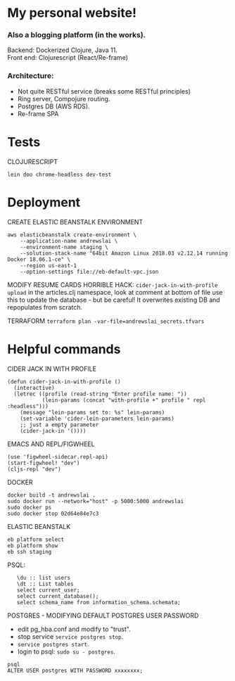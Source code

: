 # My personal website!  
### Also a blogging platform (in the works). 

  Backend: Dockerized Clojure, Java 11.  
Front end: Clojurescript (React/Re-frame)
  
  
### Architecture: 
- Not quite RESTful service (breaks some RESTful principles)
- Ring server, Compojure routing. 
- Postgres DB (AWS RDS). 
- Re-frame SPA


# Tests

CLOJURESCRIPT
```
lein doo chrome-headless dev-test
```

# Deployment

CREATE ELASTIC BEANSTALK ENVIRONMENT
```
aws elasticbeanstalk create-environment \
    --application-name andrewslai \
    --environment-name staging \
    --solution-stack-name "64bit Amazon Linux 2018.03 v2.12.14 running Docker 18.06.1-ce" \
    --region us-east-1
    --option-settings file://eb-default-vpc.json
```

MODIFY RESUME CARDS HORRIBLE HACK:
`cider-jack-in-with-profile upload`
in the articles.clj namespace, look at comment at bottom of file
use this to update the database - but be careful! It overwrites
existing DB and repopulates from scratch.

TERRAFORM
`terraform plan -var-file=andrewslai_secrets.tfvars`


# Helpful commands

CIDER JACK IN WITH PROFILE
```
(defun cider-jack-in-with-profile ()
  (interactive)
  (letrec ((profile (read-string "Enter profile name: "))
           (lein-params (concat "with-profile +" profile " repl :headless")))
    (message "lein-params set to: %s" lein-params)
    (set-variable 'cider-lein-parameters lein-params)
    ;; just a empty parameter
    (cider-jack-in '())))
```

EMACS AND REPL/FIGWHEEL
```
(use 'figwheel-sidecar.repl-api)
(start-figwheel! "dev")
(cljs-repl "dev")
```

DOCKER
```
docker build -t andrewslai .
sudo docker run --network="host" -p 5000:5000 andrewslai
sudo docker ps
sudo docker stop 02d64e84e7c3
```

ELASTIC BEANSTALK
```
eb platform select
eb platform show
eb ssh staging
```

PSQL:

```
   \du :: list users
   \dt :: List tables
   select current_user;
   select current_database();
   select schema_name from information_schema.schemata;
```

POSTGRES - MODIFYING DEFAULT POSTGRES USER PASSWORD

- edit pg_hba.conf and modify to "trust". 
- stop service `service postgres stop`. 
- `service postgres start`. 
- login to psql: `sudo su - postgres`. 
```
psql
ALTER USER postgres WITH PASSWORD xxxxxxxx;
```


